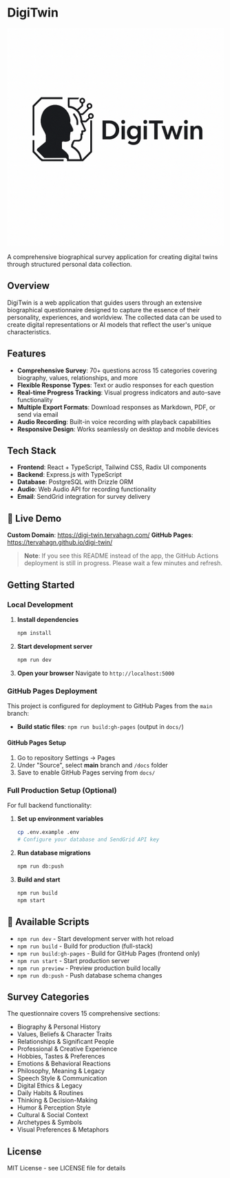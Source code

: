 # DigiTwin

![DigiTwin Logo](attached_assets/logo%203_1754592565987.png)

A comprehensive biographical survey application for creating digital twins through structured personal data collection.

## Overview

DigiTwin is a web application that guides users through an extensive biographical questionnaire designed to capture the essence of their personality, experiences, and worldview. The collected data can be used to create digital representations or AI models that reflect the user's unique characteristics.

## Features

- **Comprehensive Survey**: 70+ questions across 15 categories covering biography, values, relationships, and more
- **Flexible Response Types**: Text or audio responses for each question
- **Real-time Progress Tracking**: Visual progress indicators and auto-save functionality  
- **Multiple Export Formats**: Download responses as Markdown, PDF, or send via email
- **Audio Recording**: Built-in voice recording with playback capabilities
- **Responsive Design**: Works seamlessly on desktop and mobile devices

## Tech Stack

- **Frontend**: React + TypeScript, Tailwind CSS, Radix UI components
- **Backend**: Express.js with TypeScript
- **Database**: PostgreSQL with Drizzle ORM
- **Audio**: Web Audio API for recording functionality
- **Email**: SendGrid integration for survey delivery

## 🚀 Live Demo

**Custom Domain**: https://digi-twin.tervahagn.com/
**GitHub Pages**: https://tervahagn.github.io/digi-twin/

> **Note**: If you see this README instead of the app, the GitHub Actions deployment is still in progress. Please wait a few minutes and refresh.

## Getting Started

### Local Development

1. **Install dependencies**
   ```bash
   npm install
   ```

2. **Start development server**
   ```bash
   npm run dev
   ```

3. **Open your browser**
   Navigate to `http://localhost:5000`

### GitHub Pages Deployment

This project is configured for deployment to GitHub Pages from the `main` branch:

- **Build static files**: `npm run build:gh-pages` (output in `docs/`)

#### GitHub Pages Setup
1. Go to repository Settings → Pages
2. Under "Source", select **main** branch and `/docs` folder
3. Save to enable GitHub Pages serving from `docs/`

### Full Production Setup (Optional)

For full backend functionality:

1. **Set up environment variables**
   ```bash
   cp .env.example .env
   # Configure your database and SendGrid API key
   ```

2. **Run database migrations**
   ```bash
   npm run db:push
   ```

3. **Build and start**
   ```bash
   npm run build
   npm start
   ```

## 🔧 Available Scripts

- `npm run dev` - Start development server with hot reload
- `npm run build` - Build for production (full-stack)
- `npm run build:gh-pages` - Build for GitHub Pages (frontend only)
- `npm run start` - Start production server
- `npm run preview` - Preview production build locally
- `npm run db:push` - Push database schema changes

## Survey Categories

The questionnaire covers 15 comprehensive sections:
- Biography & Personal History
- Values, Beliefs & Character Traits  
- Relationships & Significant People
- Professional & Creative Experience
- Hobbies, Tastes & Preferences
- Emotions & Behavioral Reactions
- Philosophy, Meaning & Legacy
- Speech Style & Communication
- Digital Ethics & Legacy
- Daily Habits & Routines
- Thinking & Decision-Making
- Humor & Perception Style
- Cultural & Social Context
- Archetypes & Symbols
- Visual Preferences & Metaphors

## License

MIT License - see LICENSE file for details
